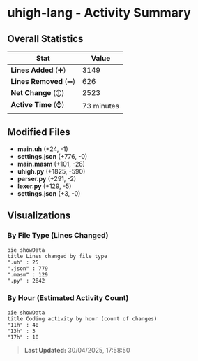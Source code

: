 # uhigh-lang - Activity Summary 

## Overall Statistics

| Stat                   | Value                                                             |
| ---------------------- | ----------------------------------------------------------------- |
| **Lines Added** (➕)   | 3149                                          |
| **Lines Removed** (➖) | 626                                        |
| **Net Change** (↕)    | 2523                |
| **Active Time** (⌚)   | 73 minutes |


## Modified Files
- **main.uh** (+24, -1)
- **settings.json** (+776, -0)
- **main.masm** (+101, -28)
- **uhigh.py** (+1825, -590)
- **parser.py** (+291, -2)
- **lexer.py** (+129, -5)
- **settings.json** (+3, -0)

## Visualizations

### By File Type (Lines Changed)

```mermaid
pie showData
title Lines changed by file type
".uh" : 25
".json" : 779
".masm" : 129
".py" : 2842
```

### By Hour (Estimated Activity Count)

```mermaid
pie showData
title Coding activity by hour (count of changes)
"11h" : 40
"13h" : 3
"17h" : 10
```


> **Last Updated:** 30/04/2025, 17:58:50
